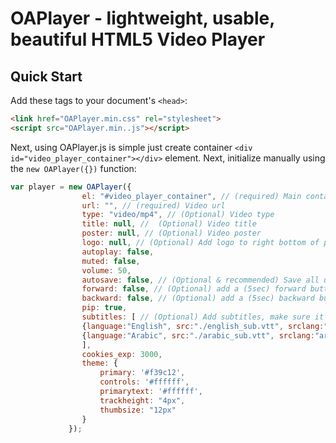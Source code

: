 # OAPlayer - lightweight, usable, beautiful HTML5 Video Player

## Quick Start
Add these tags to your document's `<head>`:

```html
<link href="OAPlayer.min.css" rel="stylesheet">
<script src="OAPlayer.min..js"></script>
```
Next, using OAPlayer.js is simple just create container `<div id="video_player_container"></div>` element.
Next, initialize manually using the `new OAPlayer({})` function:

```js
var player = new OAPlayer({
                el: "#video_player_container", // (required) Main container
                url: "", // (required) Video url
                type: "video/mp4", // (Optional) Video type
                title: null, //  (Optional) Video title
                poster: null, // (Optional) Video poster
                logo: null, // (Optional) Add logo to right bottom of player
                autoplay: false,
                muted: false,
                volume: 50,
                autosave: false, // (Optional & recommended) Save all user states (volume, where he stopped...).
                forward: false, // (Optional) add a (5sec) forward button
                backward: false, // (Optional) add a (5sec) backward button
                pip: true,
                subtitles: [ // (Optional) Add subtitles, make sure it contains valid JSON!
                {language:"English", src:"./english_sub.vtt", srclang:"en"},
                {language:"Arabic", src:"./arabic_sub.vtt", srclang:"ar"}
                ], 
                cookies_exp: 3000,
                theme: {
                    primary: '#f39c12',
                    controls: '#ffffff',
                    primarytext: '#ffffff',
                    trackheight: "4px",
                    thumbsize: "12px"
                }
             });
```
